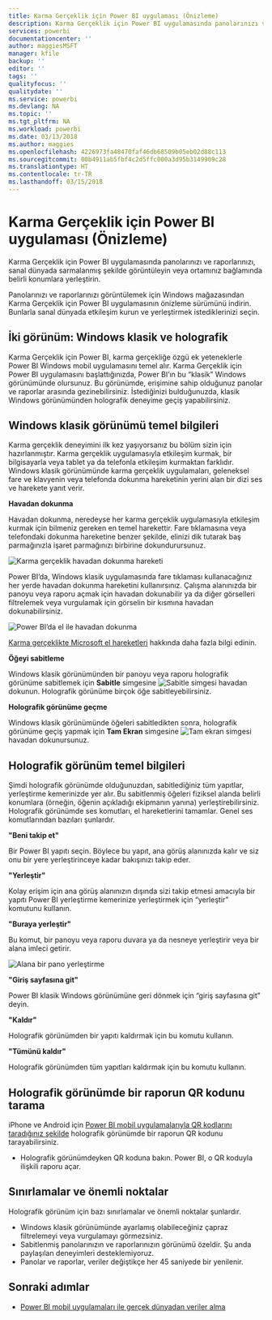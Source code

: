 ```yaml
---
title: Karma Gerçeklik için Power BI uygulaması (Önizleme)
description: Karma Gerçeklik için Power BI uygulamasında panolarınızı ve raporlarınızı, sanal dünyada sarmalanmış şekilde veya ortamınız bağlamında görüntüleyin.
services: powerbi
documentationcenter: ''
author: maggiesMSFT
manager: kfile
backup: ''
editor: ''
tags: ''
qualityfocus: ''
qualitydate: ''
ms.service: powerbi
ms.devlang: NA
ms.topic: ''
ms.tgt_pltfrm: NA
ms.workload: powerbi
ms.date: 03/13/2018
ms.author: maggies
ms.openlocfilehash: 4226973fa48470faf46db68509b05eb02d88c113
ms.sourcegitcommit: 00b4911ab5fbf4c2d5ffc000a3d95b3149909c28
ms.translationtype: HT
ms.contentlocale: tr-TR
ms.lasthandoff: 03/15/2018
---
```

# <a name="power-bi-for-mixed-reality-app-preview"></a>Karma Gerçeklik için Power BI uygulaması (Önizleme)
Karma Gerçeklik için Power BI uygulamasında panolarınızı ve raporlarınızı, sanal dünyada sarmalanmış şekilde görüntüleyin veya ortamınız bağlamında belirli konumlara yerleştirin. 

Panolarınızı ve raporlarınızı görüntülemek için Windows mağazasından Karma Gerçeklik için Power BI uygulamasının önizleme sürümünü indirin. Bunlarla sanal dünyada etkileşim kurun ve yerleştirmek istediklerinizi seçin. 

## <a name="two-views-windows-classic-and-holographic"></a>İki görünüm: Windows klasik ve holografik

Karma Gerçeklik için Power BI, karma gerçekliğe özgü ek yeteneklerle Power BI Windows mobil uygulamasını temel alır. Karma Gerçeklik için Power BI uygulamasını başlattığınızda, Power BI’ın bu “klasik” Windows görünümünde olursunuz. Bu görünümde, erişimine sahip olduğunuz panolar ve raporlar arasında gezinebilirsiniz. İstediğinizi bulduğunuzda, klasik Windows görünümünden holografik deneyime geçiş yapabilirsiniz. 


## <a name="windows-classic-view-basics"></a>Windows klasik görünümü temel bilgileri

Karma gerçeklik deneyimini ilk kez yaşıyorsanız bu bölüm sizin için hazırlanmıştır. Karma gerçeklik uygulamasıyla etkileşim kurmak, bir bilgisayarla veya tablet ya da telefonla etkileşim kurmaktan farklıdır. Windows klasik görünümünde karma gerçeklik uygulamaları, geleneksel fare ve klavyenin veya telefonda dokunma hareketinin yerini alan bir dizi ses ve harekete yanıt verir. 

**Havadan dokunma**

Havadan dokunma, neredeyse her karma gerçeklik uygulamasıyla etkileşim kurmak için bilmeniz gereken en temel harekettir. Fare tıklamasına veya telefondaki dokunma hareketine benzer şekilde, elinizi dik tutarak baş parmağınızla işaret parmağınızı birbirine dokundurursunuz.  

![Karma gerçeklik havadan dokunma hareketi](media/mobile-mixed-reality-app/power-bi-hololens-airtap.png)

Power BI’da, Windows klasik uygulamasında fare tıklaması kullanacağınız her yerde havadan dokunma hareketini kullanırsınız. Çalışma alanınızda bir panoyu veya raporu açmak için havadan dokunabilir ya da diğer görselleri filtrelemek veya vurgulamak için görselin bir kısmına havadan dokunabilirsiniz.

![Power BI’da el ile havadan dokunma](media/mobile-mixed-reality-app/power-bi-hololens-airtap-hand.png) 

[Karma gerçeklikte Microsoft el hareketleri](https://developer.microsoft.com/windows/mixed-reality/gestures) hakkında daha fazla bilgi edinin.

**Öğeyi sabitleme** 

Windows klasik görünümünden bir panoyu veya raporu holografik görünüme sabitlemek için **Sabitle** simgesine ![Sabitle simgesi](media/mobile-mixed-reality-app/power-bi-hololens-pin.png) havadan dokunun. Holografik görünüme birçok öğe sabitleyebilirsiniz. 

**Holografik görünüme geçme**

Windows klasik görünümünde öğeleri sabitledikten sonra, holografik görünüme geçiş yapmak için **Tam Ekran** simgesine ![Tam ekran simgesi](media/mobile-mixed-reality-app/power-bi-hololens-fullscreen.png) havadan dokunursunuz. 


## <a name="holographic-view-basics"></a>Holografik görünüm temel bilgileri

Şimdi holografik görünümde olduğunuzdan, sabitlediğiniz tüm yapıtlar, yerleştirme kemerinizde yer alır. Bu sabitlenmiş öğeleri fiziksel alanda belirli konumlara (örneğin, öğenin açıkladığı ekipmanın yanına) yerleştirebilirsiniz. Holografik görünümde ses komutları, el hareketlerini tamamlar. Genel ses komutlarından bazıları şunlardır.

**"Beni takip et"** 

Bir Power BI yapıtı seçin. Böylece bu yapıt, ana görüş alanınızda kalır ve siz onu bir yere yerleştirinceye kadar bakışınızı takip eder.

**"Yerleştir"** 

Kolay erişim için ana görüş alanınızın dışında sizi takip etmesi amacıyla bir yapıtı Power BI yerleştirme kemerinize yerleştirmek için “yerleştir” komutunu kullanın.

**"Buraya yerleştir"**

Bu komut, bir panoyu veya raporu duvara ya da nesneye yerleştirir veya bir alana imleci getirir.

![Alana bir pano yerleştirme](media/mobile-mixed-reality-app/power-bi-hololens-place-visuals.png)

**"Giriş sayfasına git"**

Power BI klasik Windows görünümüne geri dönmek için “giriş sayfasına git” deyin. 

**"Kaldır"**

Holografik görünümden bir yapıtı kaldırmak için bu komutu kullanın.

**"Tümünü kaldır"** 

Holografik görünümden tüm yapıtları kaldırmak için bu komutu kullanın.


## <a name="scan-a-report-qr-code-in-holographic-view"></a>Holografik görünümde bir raporun QR kodunu tarama

iPhone ve Android için [Power BI mobil uygulamalarıyla QR kodlarını taradığınız şekilde](mobile-apps-qr-code.md) holografik görünümde bir raporun QR kodunu tarayabilirsiniz.

- Holografik görünümdeyken QR koduna bakın. Power BI, o QR koduyla ilişkili raporu açar.

## <a name="limitations-and-considerations"></a>Sınırlamalar ve önemli noktalar

Holografik görünüm için bazı sınırlamalar ve önemli noktalar şunlardır.

- Windows klasik görünümünde ayarlamış olabileceğiniz çapraz filtrelemeyi veya vurgulamayı görmezsiniz.
- Sabitlenmiş panolarınızın ve raporlarınızın görünümü özeldir. Şu anda paylaşılan deneyimleri desteklemiyoruz.
- Panolar ve raporlar, veriler değiştikçe her 45 saniyede bir yenilenir.


## <a name="next-steps"></a>Sonraki adımlar

- [Power BI mobil uygulamaları ile gerçek dünyadan veriler alma](mobile-apps-data-in-real-world-context.md)

 



